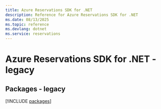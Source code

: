 ```yaml
---
title: Azure Reservations SDK for .NET
description: Reference for Azure Reservations SDK for .NET
ms.date: 08/13/2025
ms.topic: reference
ms.devlang: dotnet
ms.service: reservations
---
```

# Azure Reservations SDK for .NET - legacy
## Packages - legacy
[!INCLUDE [packages](reservations-index.md)]